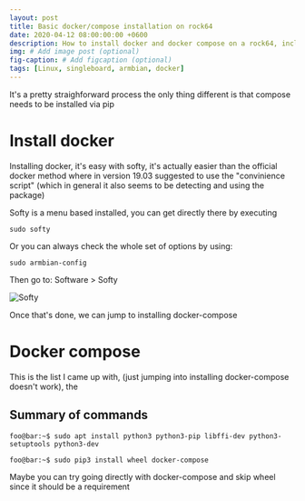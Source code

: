 ```yaml
---
layout: post
title: Basic docker/compose installation on rock64
date: 2020-04-12 08:00:00:00 +0600
description: How to install docker and docker compose on a rock64, including packages that need to be installed first  # Add post description (optional)
img: # Add image post (optional)
fig-caption: # Add figcaption (optional)
tags: [Linux, singleboard, armbian, docker]
---
```


It's a pretty straighforward process the only thing different is that compose needs to be installed via pip

# Install docker

Installing docker, it's easy with softy, it's actually easier than the official docker method where in version 19.03 suggested to use the "convinience script" (which in general it also seems to be detecting and using the package)

Softy is a menu based installed, you can get directly there by executing
```
sudo softy
```

Or you can always check the whole set of options by using:
```
sudo armbian-config
```
Then go to: Software > Softy 

![Softy]({{site.baseurl}}/assets/img/posts/2020-04-12-softy.jpg)


Once that's done, we can jump to installing docker-compose

# Docker compose

This is the list I came up with, (just jumping into installing docker-compose doesn't work), the

## Summary of commands
```
foo@bar:~$ sudo apt install python3 python3-pip libffi-dev python3-setuptools python3-dev

foo@bar:~$ sudo pip3 install wheel docker-compose
```

Maybe you can try going directly with docker-compose and skip wheel since it should be a requirement
